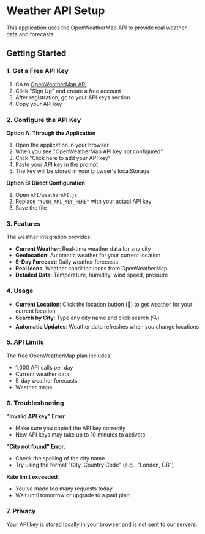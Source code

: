 # Weather API Setup

This application uses the OpenWeatherMap API to provide real weather data and forecasts.

## Getting Started

### 1. Get a Free API Key
1. Go to [OpenWeatherMap API](https://openweathermap.org/api)
2. Click "Sign Up" and create a free account
3. After registration, go to your API keys section
4. Copy your API key

### 2. Configure the API Key

**Option A: Through the Application**
1. Open the application in your browser
2. When you see "OpenWeatherMap API key not configured"
3. Click "Click here to add your API key"
4. Paste your API key in the prompt
5. The key will be stored in your browser's localStorage

**Option B: Direct Configuration**
1. Open `API/weatherAPI.js`
2. Replace `"YOUR_API_KEY_HERE"` with your actual API key
3. Save the file

### 3. Features

The weather integration provides:
- **Current Weather**: Real-time weather data for any city
- **Geolocation**: Automatic weather for your current location
- **5-Day Forecast**: Daily weather forecasts
- **Real Icons**: Weather condition icons from OpenWeatherMap
- **Detailed Data**: Temperature, humidity, wind speed, pressure

### 4. Usage

- **Current Location**: Click the location button (📍) to get weather for your current location
- **Search by City**: Type any city name and click search (🔍)
- **Automatic Updates**: Weather data refreshes when you change locations

### 5. API Limits

The free OpenWeatherMap plan includes:
- 1,000 API calls per day
- Current weather data
- 5-day weather forecasts
- Weather maps

### 6. Troubleshooting

**"Invalid API key" Error**:
- Make sure you copied the API key correctly
- New API keys may take up to 10 minutes to activate

**"City not found" Error**:
- Check the spelling of the city name
- Try using the format "City, Country Code" (e.g., "London, GB")

**Rate limit exceeded**:
- You've made too many requests today
- Wait until tomorrow or upgrade to a paid plan

### 7. Privacy

Your API key is stored locally in your browser and is not sent to our servers.